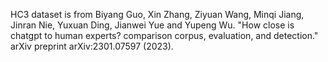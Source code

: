 HC3 dataset is from Biyang Guo, Xin Zhang, Ziyuan Wang, Minqi Jiang, Jinran Nie, Yuxuan Ding, Jianwei Yue and Yupeng Wu. "How close is chatgpt to human experts? comparison corpus, evaluation, and detection." arXiv preprint arXiv:2301.07597 (2023).
